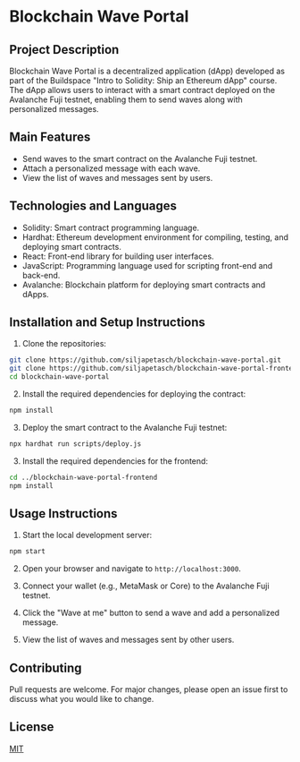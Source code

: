 # Blockchain Wave Portal

## Project Description
Blockchain Wave Portal is a decentralized application (dApp) developed as part of the Buildspace "Intro to Solidity: Ship an Ethereum dApp" course. The dApp allows users to interact with a smart contract deployed on the Avalanche Fuji testnet, enabling them to send waves along with personalized messages.

## Main Features
- Send waves to the smart contract on the Avalanche Fuji testnet.
- Attach a personalized message with each wave.
- View the list of waves and messages sent by users.

## Technologies and Languages
- Solidity: Smart contract programming language.
- Hardhat: Ethereum development environment for compiling, testing, and deploying smart contracts.
- React: Front-end library for building user interfaces.
- JavaScript: Programming language used for scripting front-end and back-end.
- Avalanche: Blockchain platform for deploying smart contracts and dApps.

## Installation and Setup Instructions

1. Clone the repositories:

```sh
git clone https://github.com/siljapetasch/blockchain-wave-portal.git
git clone https://github.com/siljapetasch/blockchain-wave-portal-frontend.git
cd blockchain-wave-portal
```

2. Install the required dependencies for deploying the contract:

```sh
npm install
```

3. Deploy the smart contract to the Avalanche Fuji testnet:

```sh
npx hardhat run scripts/deploy.js
```

3. Install the required dependencies for the frontend:

```sh
cd ../blockchain-wave-portal-frontend
npm install
```


## Usage Instructions

1. Start the local development server:

```sh
npm start
```

2. Open your browser and navigate to `http://localhost:3000`.

3. Connect your wallet (e.g., MetaMask or Core) to the Avalanche Fuji testnet.

4. Click the "Wave at me" button to send a wave and add a personalized message.

5. View the list of waves and messages sent by other users.

## Contributing
Pull requests are welcome. For major changes, please open an issue first to discuss what you would like to change.

## License
[MIT](https://choosealicense.com/licenses/mit/)
